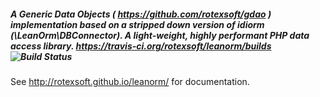 ##### A Generic Data Objects ( https://github.com/rotexsoft/gdao ) implementation based on a stripped down version of idiorm (\\LeanOrm\\DBConnector). A light-weight, highly performant PHP data access library. https://travis-ci.org/rotexsoft/leanorm/builds ![Build Status](https://travis-ci.org/rotexsoft/leanorm.svg?branch=master)

See http://rotexsoft.github.io/leanorm/ for documentation.
